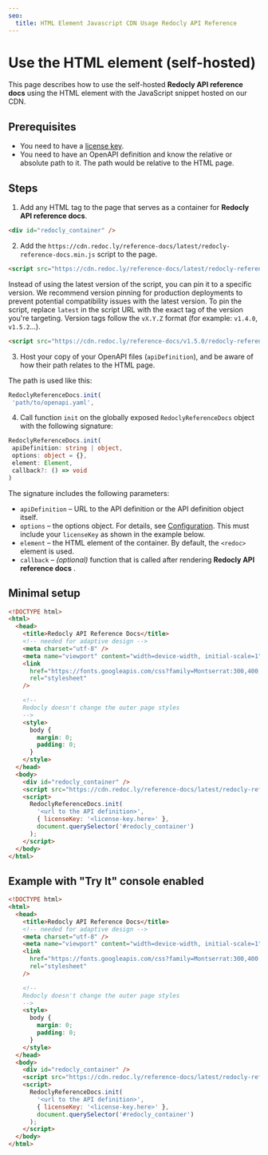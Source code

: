 ```yaml
---
seo:
  title: HTML Element Javascript CDN Usage Redocly API Reference
---
```


# Use the HTML element (self-hosted)

This page describes how to use the self-hosted **Redocly API reference docs** using the HTML element with the JavaScript snippet hosted on our CDN.

## Prerequisites

- You need to have a [license key](./on-premise.md#on-premise-license-key).
- You need to have an OpenAPI definition and know the relative or absolute path to it. The path would be relative to the HTML page.

## Steps

1. Add any HTML tag to the page that serves as a container for **Redocly API reference docs**.

```html
<div id="redocly_container" />
```

2. Add the `https://cdn.redoc.ly/reference-docs/latest/redocly-reference-docs.min.js` script to the page.

```html
<script src="https://cdn.redoc.ly/reference-docs/latest/redocly-reference-docs.min.js"></script>
```

Instead of using the latest version of the script, you can pin it to a specific version. We recommend version pinning for production deployments to prevent potential compatibility issues with the latest version. To pin the script, replace `latest` in the script URL with the exact tag of the version you're targeting. Version tags follow the `vX.Y.Z` format (for example: `v1.4.0`, `v1.5.2`...).

```html
<script src="https://cdn.redoc.ly/reference-docs/v1.5.0/redocly-reference-docs.min.js"></script>
```

3. Host your copy of your OpenAPI files (`apiDefinition`), and be aware of how their path relates to the HTML page.

The path is used like this:

```typescript
RedoclyReferenceDocs.init(
 'path/to/openapi.yaml',
```

4. Call function `init` on the globally exposed `RedoclyReferenceDocs` object with the following signature:

```typescript
RedoclyReferenceDocs.init(
 apiDefinition: string | object,
 options: object = {},
 element: Element,
 callback?: () => void
)
```

The signature includes the following parameters:

- `apiDefinition` – URL to the API definition or the API definition object itself.
- `options` – the options object. For details, see [Configuration](../configuration/functionality.md). This must include your `licenseKey` as shown in the example below.
- `element` – the HTML element of the container. By default, the `<redoc>` element is used.
- `callback` – _(optional)_ function that is called after rendering **Redocly API reference docs** .

## Minimal setup

```html
<!DOCTYPE html>
<html>
  <head>
    <title>Redocly API Reference Docs</title>
    <!-- needed for adaptive design -->
    <meta charset="utf-8" />
    <meta name="viewport" content="width=device-width, initial-scale=1" />
    <link
      href="https://fonts.googleapis.com/css?family=Montserrat:300,400,700|Roboto:300,400,700"
      rel="stylesheet"
    />

    <!--
    Redocly doesn't change the outer page styles
    -->
    <style>
      body {
        margin: 0;
        padding: 0;
      }
    </style>
  </head>
  <body>
    <div id="redocly_container" />
    <script src="https://cdn.redoc.ly/reference-docs/latest/redocly-reference-docs.min.js"></script>
    <script>
      RedoclyReferenceDocs.init(
        '<url to the API definition>',
        { licenseKey: '<license-key.here>' },
        document.querySelector('#redocly_container')
      );
    </script>
  </body>
</html>
```

## Example with "Try It" console enabled

```html
<!DOCTYPE html>
<html>
  <head>
    <title>Redocly API Reference Docs</title>
    <!-- needed for adaptive design -->
    <meta charset="utf-8" />
    <meta name="viewport" content="width=device-width, initial-scale=1" />
    <link
      href="https://fonts.googleapis.com/css?family=Montserrat:300,400,700|Roboto:300,400,700"
      rel="stylesheet"
    />

    <!--
    Redocly doesn't change the outer page styles
    -->
    <style>
      body {
        margin: 0;
        padding: 0;
      }
    </style>
  </head>
  <body>
    <div id="redocly_container" />
    <script src="https://cdn.redoc.ly/reference-docs/latest/redocly-reference-docs.min.js"></script>
    <script>
      RedoclyReferenceDocs.init(
        '<url to the API definition>',
        { licenseKey: '<license-key.here>' },
        document.querySelector('#redocly_container')
      );
    </script>
  </body>
</html>
```
